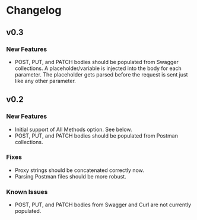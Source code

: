 # Changelog

## v0.3

### New Features  
- POST, PUT, and PATCH bodies should be populated from Swagger collections. A placeholder/variable is injected into the body for each parameter. The placeholder gets parsed before the request is sent just like any other parameter.


## v0.2

### New Features  
- Initial support of All Methods option. See below.  
- POST, PUT, and PATCH bodies should be populated from Postman collections.  

### Fixes
- Proxy strings should be concatenated correctly now.
- Parsing Postman files should be more robust.

### Known Issues  
- POST, PUT, and PATCH bodies from Swagger and Curl are not currently populated.  
